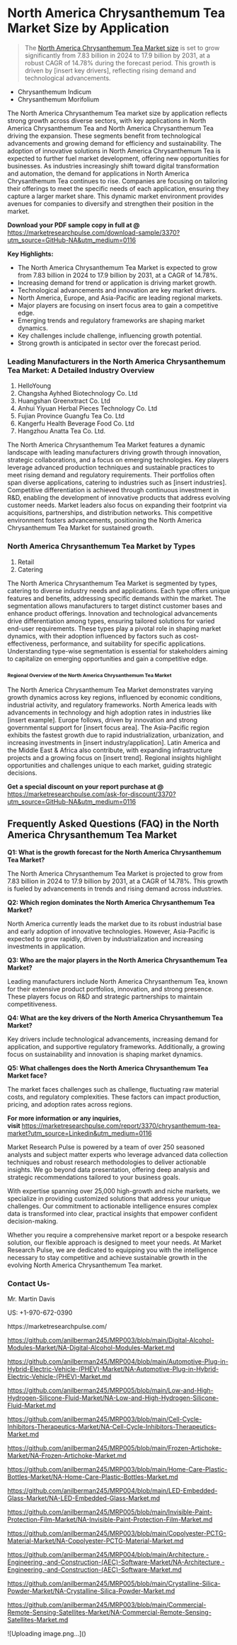 <h1>North America Chrysanthemum Tea Market&nbsp;Size by Application</h1><blockquote><p>The <a href="https://marketresearchpulse.com/download-sample/3370?utm_source=GitHub-NA&amp;utm_medium=0116">North America Chrysanthemum Tea Market size</a> is set to grow significantly from 7.83 billion in 2024 to 17.9 billion by 2031, at a robust CAGR of 14.78% during the forecast period. This growth is driven by [insert key drivers], reflecting rising demand and technological advancements.</p></blockquote><ul><li>Chrysanthemum Indicum <li> Chrysanthemum Morifolium</li></ul><p>The North America Chrysanthemum Tea market size by application reflects strong growth across diverse sectors, with key applications in North America Chrysanthemum Tea and North America Chrysanthemum Tea driving the expansion. These segments benefit from technological advancements and growing demand for efficiency and sustainability. The adoption of innovative solutions in North America Chrysanthemum Tea is expected to further fuel market development, offering new opportunities for businesses. As industries increasingly shift toward digital transformation and automation, the demand for applications in North America Chrysanthemum Tea continues to rise. Companies are focusing on tailoring their offerings to meet the specific needs of each application, ensuring they capture a larger market share. This dynamic market environment provides avenues for companies to diversify and strengthen their position in the market.</p><p><strong>Download your PDF sample copy in full at @ </strong><a href="https://marketresearchpulse.com/download-sample/3370?utm_source=GitHub-NA&amp;utm_medium=0116">https://marketresearchpulse.com/download-sample/3370?utm_source=GitHub-NA&amp;utm_medium=0116</a></p><p><strong>Key Highlights: </strong></p><ul><li>The North America Chrysanthemum Tea Market is expected to grow from 7.83 billion in 2024 to 17.9 billion by 2031, at a CAGR of 14.78%.</li><li>Increasing demand for trend or application is driving market growth.</li><li>Technological advancements and innovation are key market drivers.</li><li>North America, Europe, and Asia-Pacific are leading regional markets.</li><li>Major players are focusing on insert focus area to gain a competitive edge.</li><li>Emerging trends and regulatory frameworks are shaping market dynamics.</li><li>Key challenges include challenge, influencing growth potential.</li><li>Strong growth is anticipated in sector over the forecast period.</li></ul><h3>Leading Manufacturers in the North America Chrysanthemum Tea Market: A Detailed Industry Overview</h3><ol><li>HelloYoung</li><li>Changsha Ayhhed Biotechnology Co. Ltd</li><li>Huangshan Greenxtract Co. Ltd</li><li>Anhui Yiyuan Herbal Pieces Technology Co. Ltd</li><li>Fujian Province Guangfu Tea Co. Ltd</li><li>Kangerfu Health Beverage Food Co. Ltd</li><li>Hangzhou Anatta Tea Co. Ltd.</li></ol><div class="flex max-w-full flex-col flex-grow"><div class="min-h-8 text-message flex w-full flex-col items-end gap-2 whitespace-normal break-words [.text-message+&amp;]:mt-5" dir="auto" data-message-author-role="assistant" data-message-id="fd8432e4-4910-450d-b182-61b7bfb0a01f" data-message-model-slug="gpt-4o"><div class="flex w-full flex-col gap-1 empty:hidden first:pt-[3px]"><div class="markdown prose w-full break-words dark:prose-invert light"><p>The North America Chrysanthemum Tea Market features a dynamic landscape with leading manufacturers driving growth through innovation, strategic collaborations, and a focus on emerging technologies. Key players leverage advanced production techniques and sustainable practices to meet rising demand and regulatory requirements. Their portfolios often span diverse applications, catering to industries such as [insert industries]. Competitive differentiation is achieved through continuous investment in R&amp;D, enabling the development of innovative products that address evolving customer needs. Market leaders also focus on expanding their footprint via acquisitions, partnerships, and distribution networks. This competitive environment fosters advancements, positioning the North America Chrysanthemum Tea Market for sustained growth.</p></div></div></div></div><h3>North America Chrysanthemum Tea Market by Types</h3><ol><li>Retail <li> Catering</li></ol><div class="flex max-w-full flex-col flex-grow"><div class="min-h-8 text-message flex w-full flex-col items-end gap-2 whitespace-normal break-words [.text-message+&amp;]:mt-5" dir="auto" data-message-author-role="assistant" data-message-id="084470be-0bb7-4664-bddf-5156b4f41249" data-message-model-slug="gpt-4o-mini"><div class="flex w-full flex-col gap-1 empty:hidden first:pt-[3px]"><div class="markdown prose w-full break-words dark:prose-invert light"><p>The North America Chrysanthemum Tea Market is segmented by types, catering to diverse industry needs and applications. Each type offers unique features and benefits, addressing specific demands within the market. The segmentation allows manufacturers to target distinct customer bases and enhance product offerings. Innovation and technological advancements drive differentiation among types, ensuring tailored solutions for varied end-user requirements. These types play a pivotal role in shaping market dynamics, with their adoption influenced by factors such as cost-effectiveness, performance, and suitability for specific applications. Understanding type-wise segmentation is essential for stakeholders aiming to capitalize on emerging opportunities and gain a competitive edge.</p></div></div></div></div><h3><span style="font-size: 11px;">Regional Overview of the North America Chrysanthemum Tea Market</span></h3><div class="flex max-w-full flex-col flex-grow"><div class="min-h-8 text-message flex w-full flex-col items-end gap-2 whitespace-normal break-words [.text-message+&amp;]:mt-5" dir="auto" data-message-author-role="assistant" data-message-id="e9038762-ce64-4e30-91c9-9bd413514231" data-message-model-slug="gpt-4o-mini"><div class="flex w-full flex-col gap-1 empty:hidden first:pt-[3px]"><div class="markdown prose w-full break-words dark:prose-invert light"><p>The North America Chrysanthemum Tea Market demonstrates varying growth dynamics across key regions, influenced by economic conditions, industrial activity, and regulatory frameworks. North America leads with advancements in technology and high adoption rates in industries like [insert example]. Europe follows, driven by innovation and strong governmental support for [insert focus area]. The Asia-Pacific region exhibits the fastest growth due to rapid industrialization, urbanization, and increasing investments in [insert industry/application]. Latin America and the Middle East &amp; Africa also contribute, with expanding infrastructure projects and a growing focus on [insert trend]. Regional insights highlight opportunities and challenges unique to each market, guiding strategic decisions.</p></div></div></div></div><p><strong>Get a special discount on your report purchase at @ </strong><a href="https://marketresearchpulse.com/ask-for-discount/3370?utm_source=GitHub-NA&amp;utm_medium=0116">https://marketresearchpulse.com/ask-for-discount/3370?utm_source=GitHub-NA&amp;utm_medium=0116</a></p><h2>Frequently Asked Questions (FAQ) in the North America Chrysanthemum Tea Market</h2><p><strong>Q1: What is the growth forecast for the North America Chrysanthemum Tea Market?</strong></p><p>The North America Chrysanthemum Tea Market is projected to grow from 7.83 billion in 2024 to 17.9 billion by 2031, at a CAGR of 14.78%. This growth is fueled by advancements in trends and rising demand across industries.</p><p><strong>Q2: Which region dominates the North America Chrysanthemum Tea Market?</strong></p><p>North America currently leads the market due to its robust industrial base and early adoption of innovative technologies. However, Asia-Pacific is expected to grow rapidly, driven by industrialization and increasing investments in application.</p><p><strong>Q3: Who are the major players in the North America Chrysanthemum Tea Market?</strong></p><p>Leading manufacturers include North America Chrysanthemum Tea, known for their extensive product portfolios, innovation, and strong presence. These players focus on R&amp;D and strategic partnerships to maintain competitiveness.</p><p><strong>Q4: What are the key drivers of the North America Chrysanthemum Tea Market?</strong></p><p>Key drivers include technological advancements, increasing demand for application, and supportive regulatory frameworks. Additionally, a growing focus on sustainability and innovation is shaping market dynamics.</p><p><strong>Q5: What challenges does the North America Chrysanthemum Tea Market face?</strong></p><p>The market faces challenges such as challenge, fluctuating raw material costs, and regulatory complexities. These factors can impact production, pricing, and adoption rates across regions.</p><p><strong>For more information or any inquiries, visit&nbsp;</strong><a href="https://marketresearchpulse.com/report/3370/chrysanthemum-tea-market?utm_source=Linkedin&utm_medium=0116">https://marketresearchpulse.com/report/3370/chrysanthemum-tea-market?utm_source=Linkedin&utm_medium=0116</a></p><p>Market Research Pulse is powered by a team of over 250 seasoned analysts and subject matter experts who leverage advanced data collection techniques and robust research methodologies to deliver actionable insights. We go beyond data presentation, offering deep analysis and strategic recommendations tailored to your business goals.</p><p>With expertise spanning over 25,000 high-growth and niche markets, we specialize in providing customized solutions that address your unique challenges. Our commitment to actionable intelligence ensures complex data is transformed into clear, practical insights that empower confident decision-making.</p><p>Whether you require a comprehensive market report or a bespoke research solution, our flexible approach is designed to meet your needs. At Market Research Pulse, we are dedicated to equipping you with the intelligence necessary to stay competitive and achieve sustainable growth in the evolving North America Chrysanthemum Tea market.</p><h3><strong>Contact Us-</strong></h3><p>Mr. Martin Davis</p><p>US: +1-970-672-0390</p><p>https://marketresearchpulse.com/</p><p><a href="https://github.com/anilberman245/MRP003/blob/main/Digital-Alcohol-Modules-Market/NA-Digital-Alcohol-Modules-Market.md">https://github.com/anilberman245/MRP003/blob/main/Digital-Alcohol-Modules-Market/NA-Digital-Alcohol-Modules-Market.md</a></p><p><a href="https://github.com/anilberman245/MRP004/blob/main/Automotive-Plug-in-Hybrid-Electric-Vehicle-(PHEV)-Market/NA-Automotive-Plug-in-Hybrid-Electric-Vehicle-(PHEV)-Market.md">https://github.com/anilberman245/MRP004/blob/main/Automotive-Plug-in-Hybrid-Electric-Vehicle-(PHEV)-Market/NA-Automotive-Plug-in-Hybrid-Electric-Vehicle-(PHEV)-Market.md</a></p><p><a href="https://github.com/anilberman245/MRP005/blob/main/Low-and-High-Hydrogen-Silicone-Fluid-Market/NA-Low-and-High-Hydrogen-Silicone-Fluid-Market.md">https://github.com/anilberman245/MRP005/blob/main/Low-and-High-Hydrogen-Silicone-Fluid-Market/NA-Low-and-High-Hydrogen-Silicone-Fluid-Market.md</a></p><p><a href="https://github.com/anilberman245/MRP003/blob/main/Cell-Cycle-Inhibitors-Therapeutics-Market/NA-Cell-Cycle-Inhibitors-Therapeutics-Market.md">https://github.com/anilberman245/MRP003/blob/main/Cell-Cycle-Inhibitors-Therapeutics-Market/NA-Cell-Cycle-Inhibitors-Therapeutics-Market.md</a></p><p><a href="https://github.com/anilberman245/MRP005/blob/main/Frozen-Artichoke-Market/NA-Frozen-Artichoke-Market.md">https://github.com/anilberman245/MRP005/blob/main/Frozen-Artichoke-Market/NA-Frozen-Artichoke-Market.md</a></p><p><a href="https://github.com/anilberman245/MRP003/blob/main/Home-Care-Plastic-Bottles-Market/NA-Home-Care-Plastic-Bottles-Market.md">https://github.com/anilberman245/MRP003/blob/main/Home-Care-Plastic-Bottles-Market/NA-Home-Care-Plastic-Bottles-Market.md</a></p><p><a href="https://github.com/anilberman245/MRP004/blob/main/LED-Embedded-Glass-Market/NA-LED-Embedded-Glass-Market.md">https://github.com/anilberman245/MRP004/blob/main/LED-Embedded-Glass-Market/NA-LED-Embedded-Glass-Market.md</a></p><p><a href="https://github.com/anilberman245/MRP005/blob/main/Invisible-Paint-Protection-Film-Market/NA-Invisible-Paint-Protection-Film-Market.md">https://github.com/anilberman245/MRP005/blob/main/Invisible-Paint-Protection-Film-Market/NA-Invisible-Paint-Protection-Film-Market.md</a></p><p><a href="https://github.com/anilberman245/MRP003/blob/main/Copolyester-PCTG-Material-Market/NA-Copolyester-PCTG-Material-Market.md">https://github.com/anilberman245/MRP003/blob/main/Copolyester-PCTG-Material-Market/NA-Copolyester-PCTG-Material-Market.md</a></p><p><a href="https://github.com/anilberman245/MRP004/blob/main/Architecture,-Engineering,-and-Construction-(AEC)-Software-Market/NA-Architecture,-Engineering,-and-Construction-(AEC)-Software-Market.md">https://github.com/anilberman245/MRP004/blob/main/Architecture,-Engineering,-and-Construction-(AEC)-Software-Market/NA-Architecture,-Engineering,-and-Construction-(AEC)-Software-Market.md</a></p><p><a href="https://github.com/anilberman245/MRP005/blob/main/Crystalline-Silica-Powder-Market/NA-Crystalline-Silica-Powder-Market.md">https://github.com/anilberman245/MRP005/blob/main/Crystalline-Silica-Powder-Market/NA-Crystalline-Silica-Powder-Market.md</a></p><p><a href="https://github.com/anilberman245/MRP003/blob/main/Commercial-Remote-Sensing-Satellites-Market/NA-Commercial-Remote-Sensing-Satellites-Market.md">https://github.com/anilberman245/MRP003/blob/main/Commercial-Remote-Sensing-Satellites-Market/NA-Commercial-Remote-Sensing-Satellites-Market.md</a></p>
![Uploading image.png…]()
